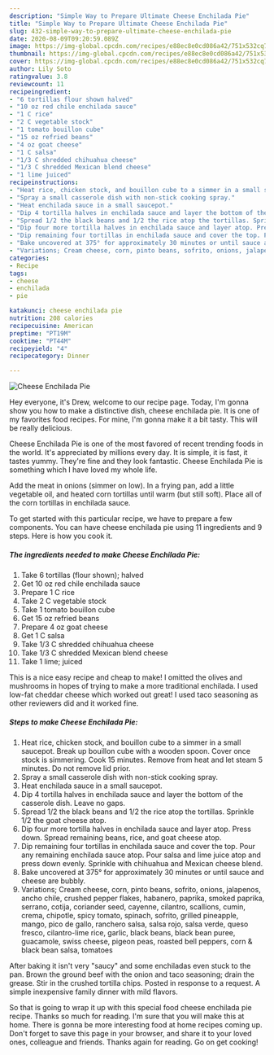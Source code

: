 ```yaml
---
description: "Simple Way to Prepare Ultimate Cheese Enchilada Pie"
title: "Simple Way to Prepare Ultimate Cheese Enchilada Pie"
slug: 432-simple-way-to-prepare-ultimate-cheese-enchilada-pie
date: 2020-08-09T09:20:59.089Z
image: https://img-global.cpcdn.com/recipes/e88ec8e0cd086a42/751x532cq70/cheese-enchilada-pie-recipe-main-photo.jpg
thumbnail: https://img-global.cpcdn.com/recipes/e88ec8e0cd086a42/751x532cq70/cheese-enchilada-pie-recipe-main-photo.jpg
cover: https://img-global.cpcdn.com/recipes/e88ec8e0cd086a42/751x532cq70/cheese-enchilada-pie-recipe-main-photo.jpg
author: Lily Soto
ratingvalue: 3.8
reviewcount: 11
recipeingredient:
- "6 tortillas flour shown halved"
- "10 oz red chile enchilada sauce"
- "1 C rice"
- "2 C vegetable stock"
- "1 tomato bouillon cube"
- "15 oz refried beans"
- "4 oz goat cheese"
- "1 C salsa"
- "1/3 C shredded chihuahua cheese"
- "1/3 C shredded Mexican blend cheese"
- "1 lime juiced"
recipeinstructions:
- "Heat rice, chicken stock, and bouillon cube to a simmer in a small saucepot. Break up bouillon cube with a wooden spoon. Cover once stock is simmering. Cook 15 minutes. Remove from heat and let steam 5 minutes. Do not remove lid prior."
- "Spray a small casserole dish with non-stick cooking spray."
- "Heat enchilada sauce in a small saucepot."
- "Dip 4 tortilla halves in enchilada sauce and layer the bottom of the casserole dish. Leave no gaps."
- "Spread 1/2 the black beans and 1/2 the rice atop the tortillas. Sprinkle 1/2 the goat cheese atop."
- "Dip four more tortilla halves in enchilada sauce and layer atop. Press down. Spread remaining beans, rice, and goat cheese atop."
- "Dip remaining four tortillas in enchilada sauce and cover the top. Pour any remaining enchilada sauce atop. Pour salsa and lime juice atop and press down evenly. Sprinkle with chihuahua and Mexican cheese blend."
- "Bake uncovered at 375° for approximately 30 minutes or until sauce and cheese are bubbly."
- "Variations; Cream cheese, corn, pinto beans, sofrito, onions, jalapenos, ancho chile, crushed pepper flakes, habanero, paprika, smoked paprika, serrano, cotija, coriander seed, cayenne, cilantro, scallions, cumin, crema, chipotle, spicy tomato, spinach, sofrito, grilled pineapple, mango, pico de gallo, ranchero salsa, salsa rojo, salsa verde, queso fresco, cilantro-lime rice, garlic, black beans, black bean puree, guacamole, swiss cheese, pigeon peas, roasted bell peppers, corn &amp; black bean salsa, tomatoes"
categories:
- Recipe
tags:
- cheese
- enchilada
- pie

katakunci: cheese enchilada pie 
nutrition: 208 calories
recipecuisine: American
preptime: "PT19M"
cooktime: "PT44M"
recipeyield: "4"
recipecategory: Dinner

---
```



![Cheese Enchilada Pie](https://img-global.cpcdn.com/recipes/e88ec8e0cd086a42/751x532cq70/cheese-enchilada-pie-recipe-main-photo.jpg)

Hey everyone, it's Drew, welcome to our recipe page. Today, I'm gonna show you how to make a distinctive dish, cheese enchilada pie. It is one of my favorites food recipes. For mine, I'm gonna make it a bit tasty. This will be really delicious.

Cheese Enchilada Pie is one of the most favored of recent trending foods in the world. It's appreciated by millions every day. It is simple, it is fast, it tastes yummy. They're fine and they look fantastic. Cheese Enchilada Pie is something which I have loved my whole life.

Add the meat in onions (simmer on low). In a frying pan, add a little vegetable oil, and heated corn tortillas until warm (but still soft). Place all of the corn tortillas in enchilada sauce.


To get started with this particular recipe, we have to prepare a few components. You can have cheese enchilada pie using 11 ingredients and 9 steps. Here is how you cook it.

<!--inarticleads1-->

##### The ingredients needed to make Cheese Enchilada Pie:

1. Take 6 tortillas (flour shown); halved
1. Get 10 oz red chile enchilada sauce
1. Prepare 1 C rice
1. Take 2 C vegetable stock
1. Take 1 tomato bouillon cube
1. Get 15 oz refried beans
1. Prepare 4 oz goat cheese
1. Get 1 C salsa
1. Take 1/3 C shredded chihuahua cheese
1. Take 1/3 C shredded Mexican blend cheese
1. Take 1 lime; juiced


This is a nice easy recipe and cheap to make! I omitted the olives and mushrooms in hopes of trying to make a more traditional enchilada. I used low-fat cheddar cheese which worked out great! I used taco seasoning as other reviewers did and it worked fine. 

<!--inarticleads2-->

##### Steps to make Cheese Enchilada Pie:

1. Heat rice, chicken stock, and bouillon cube to a simmer in a small saucepot. Break up bouillon cube with a wooden spoon. Cover once stock is simmering. Cook 15 minutes. Remove from heat and let steam 5 minutes. Do not remove lid prior.
1. Spray a small casserole dish with non-stick cooking spray.
1. Heat enchilada sauce in a small saucepot.
1. Dip 4 tortilla halves in enchilada sauce and layer the bottom of the casserole dish. Leave no gaps.
1. Spread 1/2 the black beans and 1/2 the rice atop the tortillas. Sprinkle 1/2 the goat cheese atop.
1. Dip four more tortilla halves in enchilada sauce and layer atop. Press down. Spread remaining beans, rice, and goat cheese atop.
1. Dip remaining four tortillas in enchilada sauce and cover the top. Pour any remaining enchilada sauce atop. Pour salsa and lime juice atop and press down evenly. Sprinkle with chihuahua and Mexican cheese blend.
1. Bake uncovered at 375° for approximately 30 minutes or until sauce and cheese are bubbly.
1. Variations; Cream cheese, corn, pinto beans, sofrito, onions, jalapenos, ancho chile, crushed pepper flakes, habanero, paprika, smoked paprika, serrano, cotija, coriander seed, cayenne, cilantro, scallions, cumin, crema, chipotle, spicy tomato, spinach, sofrito, grilled pineapple, mango, pico de gallo, ranchero salsa, salsa rojo, salsa verde, queso fresco, cilantro-lime rice, garlic, black beans, black bean puree, guacamole, swiss cheese, pigeon peas, roasted bell peppers, corn &amp; black bean salsa, tomatoes


After baking it isn&#39;t very &#34;saucy&#34; and some enchiladas even stuck to the pan. Brown the ground beef with the onion and taco seasoning; drain the grease. Stir in the crushed tortilla chips. Posted in response to a request. A simple inexpensive family dinner with mild flavors. 

So that is going to wrap it up with this special food cheese enchilada pie recipe. Thanks so much for reading. I'm sure that you will make this at home. There is gonna be more interesting food at home recipes coming up. Don't forget to save this page in your browser, and share it to your loved ones, colleague and friends. Thanks again for reading. Go on get cooking!
